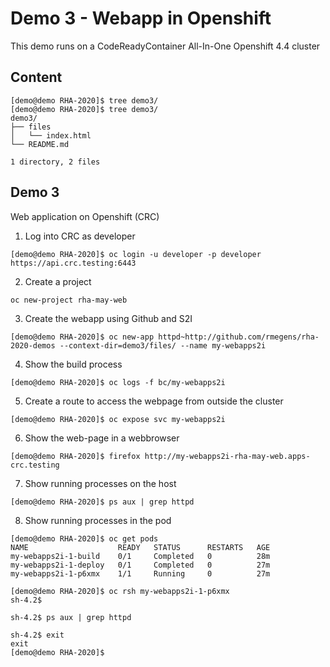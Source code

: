 # Demo 3 - Webapp in Openshift
This demo runs on a CodeReadyContainer All-In-One Openshift 4.4 cluster

## Content
```text
[demo@demo RHA-2020]$ tree demo3/
[demo@demo RHA-2020]$ tree demo3/
demo3/
├── files
│   └── index.html
└── README.md

1 directory, 2 files
```


## Demo 3
Web application on Openshift (CRC)
1. Log into CRC as developer
```text
[demo@demo RHA-2020]$ oc login -u developer -p developer https://api.crc.testing:6443
```
2. Create a project
```text
oc new-project rha-may-web
```
3. Create the webapp using Github and S2I
```text
[demo@demo RHA-2020]$ oc new-app httpd~http://github.com/rmegens/rha-2020-demos --context-dir=demo3/files/ --name my-webapps2i
```
4. Show the build process
```text
[demo@demo RHA-2020]$ oc logs -f bc/my-webapps2i
```
5. Create a route to access the webpage from outside the cluster
```text
[demo@demo RHA-2020]$ oc expose svc my-webapps2i
```
6. Show the web-page in a webbrowser
```text
[demo@demo RHA-2020]$ firefox http://my-webapps2i-rha-may-web.apps-crc.testing
```
7. Show running processes on the host
```text
[demo@demo RHA-2020]$ ps aux | grep httpd
```
8. Show running processes in the pod
```text
[demo@demo RHA-2020]$ oc get pods
NAME                    READY   STATUS      RESTARTS   AGE
my-webapps2i-1-build    0/1     Completed   0          28m
my-webapps2i-1-deploy   0/1     Completed   0          27m
my-webapps2i-1-p6xmx    1/1     Running     0          27m

[demo@demo RHA-2020]$ oc rsh my-webapps2i-1-p6xmx
sh-4.2$
 
sh-4.2$ ps aux | grep httpd

sh-4.2$ exit
exit
[demo@demo RHA-2020]$ 
```
